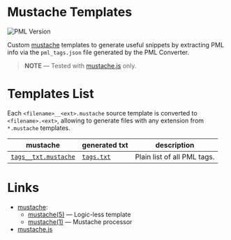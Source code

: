 # Mustache Templates

![PML Version][PML badge]

Custom [mustache] templates to generate useful snippets by extracting PML info via the `pml_tags.json` file generated by the PML Converter.

> **NOTE** — Tested with [mustache.js] only.

# Templates List

Each `<filename>__<ext>.mustache` source template is converted to `<filename>.<ext>`, allowing to generate files with any extension from `*.mustache` templates.

|            mustache            |    generated txt     |         description         |
|--------------------------------|----------------------|-----------------------------|
| [`tags__txt.mustache`][tags.m] | [`tags.txt`][tags.t] | Plain list of all PML tags. |

# Links

- [mustache]:
    + [mustache(5)] — Logic-less template
    + [mustache(1)] — Mustache processor
- [mustache.js]

<!-----------------------------------------------------------------------------
                               REFERENCE LINKS
------------------------------------------------------------------------------>

[mustache]: https://mustache.github.io "Mustache website"
[mustache(5)]: https://mustache.github.io/mustache.5.html "mustache(5) Logic-less template"
[mustache(1)]: https://mustache.github.io/mustache.1.html "mustache(1) Mustache processor"

[mustache.js]: https://www.npmjs.com/package/mustache "Visit mustache.js page at NPM"

<!-- project files -->

[tags.m]: ./tags__txt.mustache "View mustache template"
[tags.t]: ./tags.txt "View generated plaintext file"

<!-- badges -->

[PML badge]: https://img.shields.io/badge/PML-2.1.0-yellow "Supported PML version"

<!-- EOF -->

